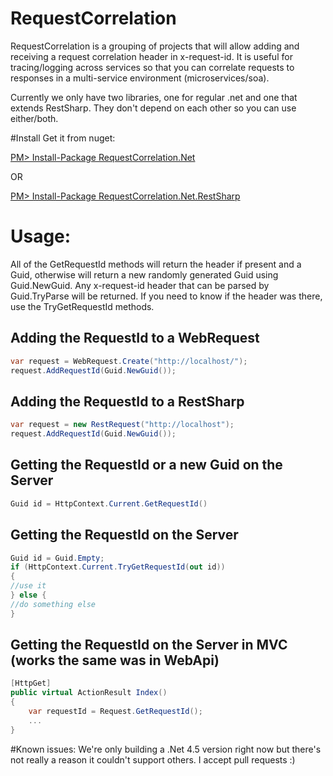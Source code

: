 # RequestCorrelation

RequestCorrelation is a grouping of projects that will allow adding and receiving a request correlation header in x-request-id.  It is useful for tracing/logging across services so that you can correlate requests to responses in a multi-service environment (microservices/soa).

Currently we only have two libraries, one for regular .net and one that extends RestSharp.  They don't depend on each other so you can use either/both.

#Install
Get it from nuget:

[PM> Install-Package RequestCorrelation.Net](https://www.nuget.org/packages/RequestCorrelation.Net/)

OR

[PM> Install-Package RequestCorrelation.Net.RestSharp](https://www.nuget.org/packages/RequestCorrelation.Net.RestSharp/)

# Usage:
All of the GetRequestId methods will return the header if present and a Guid, otherwise will return a new randomly generated Guid using Guid.NewGuid.  Any x-request-id header that can be parsed by Guid.TryParse will be returned.  If you need to know if the header was there, use the TryGetRequestId methods.

## Adding the RequestId to a WebRequest
```C#
var request = WebRequest.Create("http://localhost/");
request.AddRequestId(Guid.NewGuid());
```

## Adding the RequestId to a RestSharp 
```C#
var request = new RestRequest("http://localhost");
request.AddRequestId(Guid.NewGuid());
```

## Getting the RequestId or a new Guid on the Server
```C#
Guid id = HttpContext.Current.GetRequestId()
```

## Getting the RequestId on the Server
```C#
Guid id = Guid.Empty;
if (HttpContext.Current.TryGetRequestId(out id))
{
//use it
} else { 
//do something else
}
```

## Getting the RequestId on the Server in MVC (works the same was in WebApi)
```C#
[HttpGet]
public virtual ActionResult Index()
{
	var requestId = Request.GetRequestId();
	...
}
```

#Known issues:
We're only building a .Net 4.5 version right now but there's not really a reason it couldn't support others.  I accept pull requests :)
